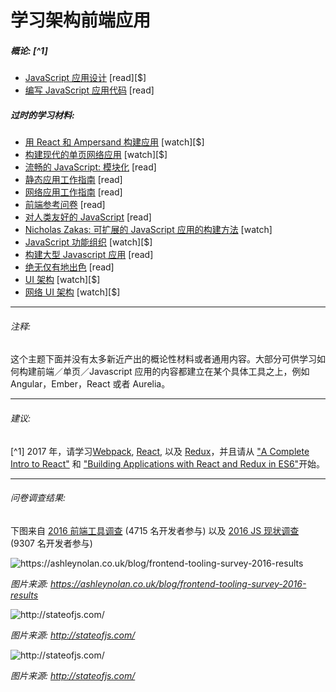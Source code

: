 # 学习架构前端应用

##### 概论: [^1] 

* [JavaScript 应用设计](https://www.amazon.com/JavaScript-Application-Design-Build-Approach/dp/1617291951?&_encoding=UTF8&tag=frontend-handbook-20&linkCode=ur2&linkId=4dd15b53493d3b5148af2b3e5488e98d&camp=1789&creative=9325) [read][$]
* [编写 JavaScript 应用代码](http://chimera.labs.oreilly.com/books/1234000000262/index.html) [read]

##### 过时的学习材料:

* [用 React 和 Ampersand 构建应用](http://learn.humanjavascript.com/react-ampersand) [watch][$]
* [构建现代的单页网络应用](https://frontendmasters.com/courses/modern-web-apps/) [watch][$]
* [流畅的 JavaScript: 模块化](http://eloquentjavascript.net/10_modules.html) [read]
* [静态应用工作指南](http://www.staticapps.org/) [read]
* [网络应用工作指南](http://www.html5rocks.com/webappfieldguide/toc/index/) [read]
* [前端参考问卷](https://github.com/bradfrost/frontend-guidelines-questionnaire) [read]
* [对人类友好的 JavaScript](http://read.humanjavascript.com/) [read]
* [Nicholas Zakas: 可扩展的 JavaScript 应用的构建方法](https://www.youtube.com/watch?v=vXjVFPosQHw) [watch]
* [JavaScript 功能组织](https://frontendmasters.com/courses/organizing-javascript/) [watch][$]
* [构建大型 Javascript 应用](http://addyosmani.com/largescalejavascript/) [read]
* [绝无仅有地出色](http://terrifically.org/) [read]
* [UI 架构](http://www.pluralsight.com/courses/web-ui-architecture) [watch][$]
* [网络 UI 架构](https://frontendmasters.com/courses/web-ui-architecture/) [watch][$]

***

###### 注释:

这个主题下面并没有太多新近产出的概论性材料或者通用内容。大部分可供学习如何构建前端／单页／Javascript 应用的内容都建立在某个具体工具之上，例如 Angular，Ember，React 或者 Aurelia。

***

###### 建议:

[^1] 2017 年，请学习[Webpack](https://webpack.js.org/), [React](https://facebook.github.io/react/), 以及 [Redux](http://redux.js.org/)，并且请从 ["A Complete Intro to React"](https://btholt.github.io/complete-intro-to-react/) 和 ["Building Applications with React and Redux in ES6"](https://app.pluralsight.com/library/courses/react-redux-react-router-es6/table-of-contents)开始。

***

###### 问卷调查结果:

下图来自 [2016 前端工具调查](https://ashleynolan.co.uk/blog/frontend-tooling-survey-2016-results) (4715 名开发者参与) 以及 [2016 JS 现状调查](http://stateofjs.com/) (9307 名开发者参与)

![](../images/q13.jpg "https://ashleynolan.co.uk/blog/frontend-tooling-survey-2016-results")

<cite>图片来源: <a href="https://ashleynolan.co.uk/blog/frontend-tooling-survey-2016-results">https://ashleynolan.co.uk/blog/frontend-tooling-survey-2016-results</a></cite>

![](../images/frameworks1.png "http://stateofjs.com/")

<cite>图片来源: <a href="http://stateofjs.com/">http://stateofjs.com/</a></cite>

![](../images/frameworks2.png "http://stateofjs.com/")

<cite>图片来源: <a href="http://stateofjs.com/">http://stateofjs.com/</a></cite>



















 






